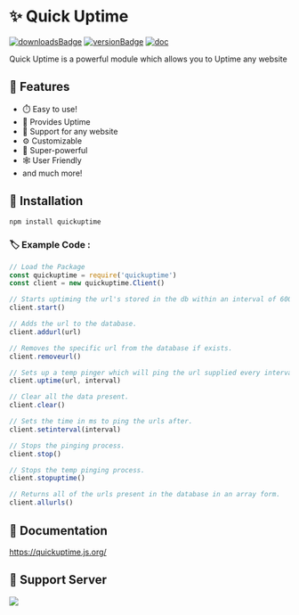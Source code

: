 # ✨ Quick Uptime

[![downloadsBadge](https://img.shields.io/npm/dt/quickuptime?style=for-the-badge)](https://npmjs.com/quickuptime)
[![versionBadge](https://img.shields.io/npm/v/quickuptime?style=for-the-badge)](https://npmjs.com/quickuptime)
[![doc](https://img.shields.io/badge/Documentation-Click%20here-blue?style=for-the-badge)](https://quickuptime.js.org)

Quick Uptime is a powerful module which allows you to Uptime any website


## 🔖 Features

-   ⏱️ Easy to use!
-   🔄 Provides Uptime
-   📁 Support for any website
-   ⚙️ Customizable
-   🚀 Super-powerful
-   🕸️ User Friendly
-   and much more!

## 📌 Installation

```js
npm install quickuptime
```

### 🏷 Example Code :

```js
// Load the Package
const quickuptime = require('quickuptime')
const client = new quickuptime.Client()

// Starts uptiming the url's stored in the db within an interval of 60000ms or the time configured in ms.
client.start() 

// Adds the url to the database.
client.addurl(url) 

// Removes the specific url from the database if exists.
client.removeurl() 

// Sets up a temp pinger which will ping the url supplied every interval supplied ms.
client.uptime(url, interval) 

// Clear all the data present.
client.clear() 

// Sets the time in ms to ping the urls after.
client.setinterval(interval)

// Stops the pinging process.
client.stop() 

// Stops the temp pinging process.
client.stopuptime() 

// Returns all of the urls present in the database in an array form.
client.allurls() 
```

## 🚀 Documentation 

https://quickuptime.js.org/


## 📝 Support Server

<a href="https://discord.gg/anyF4j3MUu"><img src="https://invidget.switchblade.xyz/anyF4j3MUu"/></a>
<br><br>
</div>

